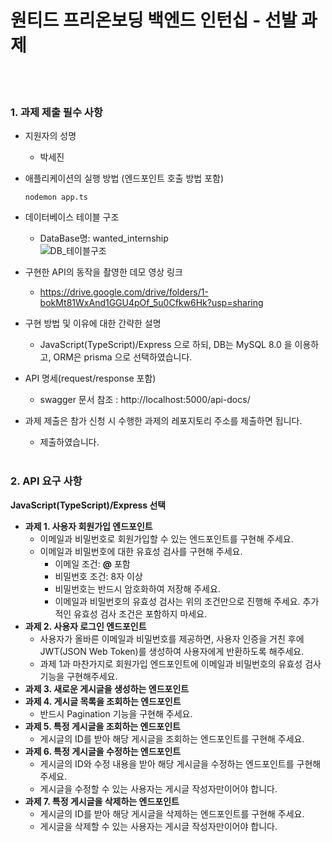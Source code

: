 # 원티드 프리온보딩 백엔드 인턴십 - 선발 과제

<br></br>
### 1. 과제 제출 필수 사항

- 지원자의 성명
    - 박세진
- 애플리케이션의 실행 방법 (엔드포인트 호출 방법 포함)
  
  ```
  nodemon app.ts
  ```
  
- 데이터베이스 테이블 구조
    - DataBase명: wanted_internship<br/>
    ![DB_테이블구조](https://github.com/cobaltcyan/wanted-pre-onboarding-backend/assets/113007798/b5e8aa4b-e541-45d7-a06b-13167ca2abfc)

- 구현한 API의 동작을 촬영한 데모 영상 링크
    - https://drive.google.com/drive/folders/1-bokMt81WxAnd1GGU4pOf_5u0Cfkw6Hk?usp=sharing
- 구현 방법 및 이유에 대한 간략한 설명
    - JavaScript(TypeScript)/Express 으로 하되, DB는 MySQL 8.0 을 이용하고, ORM은 prisma 으로 선택하였습니다. 
- API 명세(request/response 포함)
    - swagger 문서 참조 : http://localhost:5000/api-docs/
- 과제 제출은 참가 신청 시 수행한 과제의 레포지토리 주소를 제출하면 됩니다.
    - 제출하였습니다.
<br></br>
### 2. API 요구 사항
**JavaScript(TypeScript)/Express 선택** <br />

- **과제 1. 사용자 회원가입 엔드포인트**
    - 이메일과 비밀번호로 회원가입할 수 있는 엔드포인트를 구현해 주세요.
    - 이메일과 비밀번호에 대한 유효성 검사를 구현해 주세요.
        - 이메일 조건: **@** 포함
        - 비밀번호 조건: 8자 이상
        - 비밀번호는 반드시 암호화하여 저장해 주세요.
        - 이메일과 비밀번호의 유효성 검사는 위의 조건만으로 진행해 주세요. 추가적인 유효성 검사 조건은 포함하지 마세요.
- **과제 2. 사용자 로그인 엔드포인트**
    - 사용자가 올바른 이메일과 비밀번호를 제공하면, 사용자 인증을 거친 후에 JWT(JSON Web Token)를 생성하여 사용자에게 반환하도록 해주세요.
    - 과제 1과 마찬가지로 회원가입 엔드포인트에 이메일과 비밀번호의 유효성 검사기능을 구현해주세요.
- **과제 3. 새로운 게시글을 생성하는 엔드포인트**
- **과제 4. 게시글 목록을 조회하는 엔드포인트**
    - 반드시 Pagination 기능을 구현해 주세요.
- **과제 5. 특정 게시글을 조회하는 엔드포인트**
    - 게시글의 ID를 받아 해당 게시글을 조회하는 엔드포인트를 구현해 주세요.
- **과제 6. 특정 게시글을 수정하는 엔드포인트**
    - 게시글의 ID와 수정 내용을 받아 해당 게시글을 수정하는 엔드포인트를 구현해 주세요.
    - 게시글을 수정할 수 있는 사용자는 게시글 작성자만이어야 합니다.
- **과제 7. 특정 게시글을 삭제하는 엔드포인트**
    - 게시글의 ID를 받아 해당 게시글을 삭제하는 엔드포인트를 구현해 주세요.
    - 게시글을 삭제할 수 있는 사용자는 게시글 작성자만이어야 합니다.
